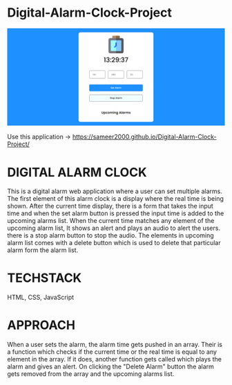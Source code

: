 # Digital-Alarm-Clock-Project

![](assets/screenshot.png)

Use this application ->  https://sameer2000.github.io/Digital-Alarm-Clock-Project/

# DIGITAL ALARM CLOCK 
This is a digital alarm web application where a user can set multiple alarms. The first element of this alarm clock is a display where the real time is being shown. After the current time display, there is a form that takes the input time and when the set alarm button is pressed the input time is added to the upcoming alarms list. When the current time matches any element of the upcoming alarm list, It shows an alert and plays an audio to alert the users. there is a stop alarm button to stop the audio. The elements in upcoming alarm list comes with a delete button which is used to delete that particular alarm form the alarm list.  

# TECHSTACK 
HTML, CSS, JavaScript  

# APPROACH
When a user sets the alarm, the alarm time gets pushed in an array. Their is a function which checks if the current time or the real time is equal to any element in the array. If it does, another function gets called which plays the alarm and gives an alert. On clicking the "Delete Alarm" button the alarm gets removed from the array and the upcoming alarms list.    
